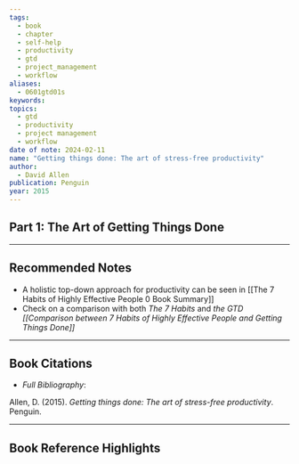 ```yaml
---
tags:
  - book
  - chapter
  - self-help
  - productivity
  - gtd
  - project_management
  - workflow
aliases:
  - 0601gtd01s
keywords: 
topics:
  - gtd
  - productivity
  - project management
  - workflow
date of note: 2024-02-11
name: "Getting things done: The art of stress-free productivity"
author:
  - David Allen
publication: Penguin
year: 2015
---
```


## Part 1: The Art of Getting Things Done





-----------
##  Recommended Notes

- A holistic top-down approach for productivity can be seen in [[The 7 Habits of Highly Effective People 0 Book Summary]]
- Check on a comparison with both *The 7 Habits* and *the GTD [[Comparison between 7 Habits of Highly Effective People and Getting Things Done]]*


----------
## Book Citations

- *Full Bibliography*:

Allen, D. (2015). _Getting things done: The art of stress-free productivity_. Penguin.


-----------
##  Book Reference Highlights
